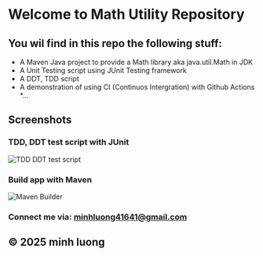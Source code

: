 # Welcome to Math Utility Repository

## You wil find in this repo the following stuff:

* A Maven Java project to provide a Math library aka java.util.Math in JDK
* A Unit Testing script using JUnit Testing framework
* A DDT, TDD script
* A demonstration of using CI (Continuos Intergration) with Github Actions
*...

## Screenshots
### TDD, DDT test script with JUnit
![TDD DDT test script](https://github.com/Hanzo183/TDD-DDT/commit/422a09daf91c0b2da6f5ea97db58ee4f078fb099#diff-412ec8ed3383edce70820d854eced0f617f82562cb48dff6ad2a8fecae1dcf26)

### Build app with Maven
![Maven Builder](https://github.com/Hanzo183/TDD-DDT/commit/422a09daf91c0b2da6f5ea97db58ee4f078fb099#diff-a9e216bea7c5a7204085ff5481fa88af32ef23cddb3f02998db7be1778725324)


### Connect me via: minhluong41641@gmail.com

## &#169; 2025 minh luong
